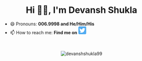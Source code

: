 <h1 align="center"> Hi 👋🏻, I'm Devansh Shukla </h1>

<!--
**devanshshukla99/devanshshukla99** is a ✨ _special_ ✨ repository because its `README.md` (this file) appears on your GitHub profile.

Here are some ideas to get you started:

- 🔭 I’m currently working on ...
- 🌱 I’m currently learning ...
- 👯 I’m looking to collaborate on ...
- 🤔 I’m looking for help with ...
- 💬 Ask me about ...
- 📫 How to reach me: ...
- 😄 Pronouns: ...
- ⚡ Fun fact: ...
📫 How to reach me: **devanshshukla99@outlook.com**

-->

 - 😄 Pronouns: <b>006.9998 and He/Him/His</b>
 - 📫 How to reach me: <b>Find me on</b> <a href="https://twitter.com/devanshshukla99"> <img height="25" src="https://github.com/devanshshukla99/devanshshukla99/blob/master/icon/twitter.png?raw=true"></a> 
     

</br>
<p align="left"> </p><p align="center"> 
<!--   <img src=https://github-readme-stats.vercel.app/api?username=devanshshukla99&show_icons=true&count_private=true alt=devanshshukla99 />  -->
	<img src="https://github-readme-stats.vercel.app/api?username=devanshshukla99&show_icons=true&count_private=true&theme=dracula&title_color=6E7CF9&bg_color=000000&hide_border=true" alt=devanshshukla99 />
</p>

<!--
[![Twitter][1.2]][1]
[1.1]: https://github.com/devanshshukla99/devanshshukla99/blob/master/icon/twitter.png?raw=true
[1.2]: http://i.imgur.com/wWzX9uB.png
[1]: https://twitter.com/devanshshukla99
-->
